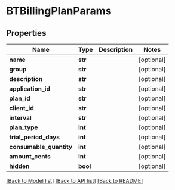 # BTBillingPlanParams

## Properties
Name | Type | Description | Notes
------------ | ------------- | ------------- | -------------
**name** | **str** |  | [optional] 
**group** | **str** |  | [optional] 
**description** | **str** |  | [optional] 
**application_id** | **str** |  | [optional] 
**plan_id** | **str** |  | [optional] 
**client_id** | **str** |  | [optional] 
**interval** | **str** |  | [optional] 
**plan_type** | **int** |  | [optional] 
**trial_period_days** | **int** |  | [optional] 
**consumable_quantity** | **int** |  | [optional] 
**amount_cents** | **int** |  | [optional] 
**hidden** | **bool** |  | [optional] 

[[Back to Model list]](../README.md#documentation-for-models) [[Back to API list]](../README.md#documentation-for-api-endpoints) [[Back to README]](../README.md)



